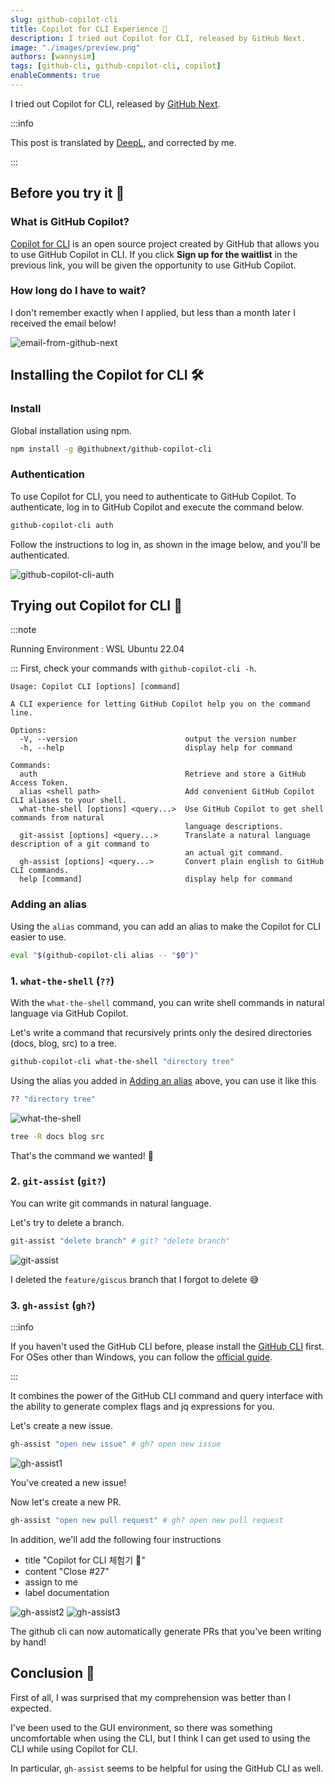 ```yaml
---
slug: github-copilot-cli
title: Copilot for CLI Experience 🤖
description: I tried out Copilot for CLI, released by GitHub Next.
image: "./images/preview.png"
authors: [wannysim]
tags: [github-cli, github-copilot-cli, copilot]
enableComments: true
---
```


I tried out Copilot for CLI, released by [GitHub Next](https://githubnext.com/).

<!-- truncate -->

:::info

This post is translated by [DeepL](https://www.deepl.com/translator), and corrected by me.

:::

## Before you try it 🚶

### What is GitHub Copilot?

[Copilot for CLI](https://githubnext.com/projects/copilot-cli/) is an open source project created by GitHub that allows you to use GitHub Copilot in CLI. If you click **Sign up for the waitlist** in the previous link, you will be given the opportunity to use GitHub Copilot.

### How long do I have to wait?

I don't remember exactly when I applied, but less than a month later I received the email below!

![email-from-github-next](./images/email-from-github-next.png "email-from-github-next")

## Installing the Copilot for CLI 🛠

### Install

Global installation using npm.

```bash
npm install -g @githubnext/github-copilot-cli
```

### Authentication

To use Copilot for CLI, you need to authenticate to GitHub Copilot. To authenticate, log in to GitHub Copilot and execute the command below.

```bash
github-copilot-cli auth
```

Follow the instructions to log in, as shown in the image below, and you'll be authenticated.

![github-copilot-cli-auth](./images/github-copilot-cli-auth.png "github-copilot-cli-auth")

## Trying out Copilot for CLI 🤖

:::note

Running Environment : WSL Ubuntu 22.04

:::
First, check your commands with `github-copilot-cli -h`.

```
Usage: Copilot CLI [options] [command]

A CLI experience for letting GitHub Copilot help you on the command line.

Options:
  -V, --version                        output the version number
  -h, --help                           display help for command

Commands:
  auth                                 Retrieve and store a GitHub Access Token.
  alias <shell path>                   Add convenient GitHub Copilot CLI aliases to your shell.
  what-the-shell [options] <query...>  Use GitHub Copilot to get shell commands from natural
                                       language descriptions.
  git-assist [options] <query...>      Translate a natural language description of a git command to
                                       an actual git command.
  gh-assist [options] <query...>       Convert plain english to GitHub CLI commands.
  help [command]                       display help for command
```

### Adding an alias

Using the `alias` command, you can add an alias to make the Copilot for CLI easier to use.

```bash
eval "$(github-copilot-cli alias -- "$0")"
```

### 1. `what-the-shell` (`??`)

With the `what-the-shell` command, you can write shell commands in natural language via GitHub Copilot.

Let's write a command that recursively prints only the desired directories (docs, blog, src) to a tree.

```bash
github-copilot-cli what-the-shell "directory tree"
```

Using the alias you added in [Adding an alias](#adding-an-alias) above, you can use it like this

```bash
?? "directory tree"
```

![what-the-shell](./images/what-the-shell.gif "what-the-shell")

```bash
tree -R docs blog src
```

That's the command we wanted! 🎉

### 2. `git-assist` (`git?`)

You can write git commands in natural language.

Let's try to delete a branch.

```bash
git-assist "delete branch" # git? "delete branch"
```

![git-assist](./images/git-assist.gif "git-assist")

I deleted the `feature/giscus` branch that I forgot to delete 😅

### 3. `gh-assist` (`gh?`)

:::info

If you haven't used the GitHub CLI before, please install the [GitHub CLI](https://cli.github.com/) first. For OSes other than Windows, you can follow the [official guide](https://github.com/cli/cli#installation).

:::

It combines the power of the GitHub CLI command and query interface with the ability to generate complex flags and jq expressions for you.

Let's create a new issue.

```bash
gh-assist "open new issue" # gh? open new issue
```

![gh-assist1](./images/gh-assist1.gif "gh-assist")

You've created a new issue!

Now let's create a new PR.

```bash
gh-assist "open new pull request" # gh? open new pull request
```

In addition, we'll add the following four instructions

- title "Copilot for CLI 체험기 🤖"
- content "Close #27"
- assign to me
- label documentation

![gh-assist2](./images/gh-assist2.png "gh-assist")
![gh-assist3](./images/gh-assist3.png "gh-assist")

The github cli can now automatically generate PRs that you've been writing by hand!

## Conclusion 🎉

First of all, I was surprised that my comprehension was better than I expected.

I've been used to the GUI environment, so there was something uncomfortable when using the CLI, but I think I can get used to using the CLI while using Copilot for CLI.

In particular, `gh-assist` seems to be helpful for using the GitHub CLI as well.
